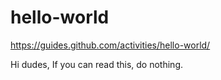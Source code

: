 # hello-world
https://guides.github.com/activities/hello-world/

Hi dudes,
If you can read this, do nothing.
